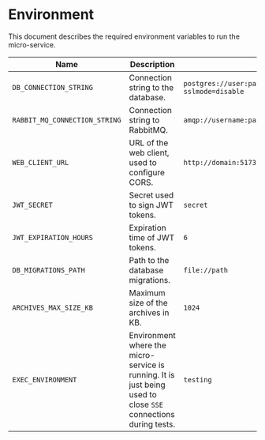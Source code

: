 # Environment

This document describes the required environment variables to run the micro-service.

| Name                          | Description                                                                                                    | Example                                                         | Mandatory |
| ----------------------------- | -------------------------------------------------------------------------------------------------------------- | --------------------------------------------------------------- | --------- |
| `DB_CONNECTION_STRING`        | Connection string to the database.                                                                             | `postgres://user:password@domain:port/database?sslmode=disable` | Yes       |
| `RABBIT_MQ_CONNECTION_STRING` | Connection string to RabbitMQ.                                                                                 | `amqp://username:password@address:port/`                        | Yes       |
| `WEB_CLIENT_URL`              | URL of the web client, used to configure CORS.                                                                 | `http://domain:5173`                                            | Yes       |
| `JWT_SECRET`                  | Secret used to sign JWT tokens.                                                                                | `secret`                                                        | Yes       |
| `JWT_EXPIRATION_HOURS`        | Expiration time of JWT tokens.                                                                                 | `6`                                                             | No        |
| `DB_MIGRATIONS_PATH`          | Path to the database migrations.                                                                               | `file://path`                                                   | No        |
| `ARCHIVES_MAX_SIZE_KB`        | Maximum size of the archives in KB.                                                                            | `1024`                                                          | No        |
| `EXEC_ENVIRONMENT`            | Environment where the micro-service is running. It is just being used to close `SSE` connections during tests. | `testing`                                                       | No        |
